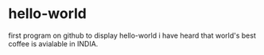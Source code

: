 # hello-world
first program on github to display hello-world
i have heard that world's best coffee is avialable in INDIA.
